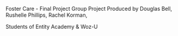 Foster Care - Final Project
Group Project Produced by
Douglas Bell,
Rushelle Phillips,
Rachel Korman, 

Students of Entity Academy & Woz-U
